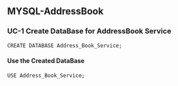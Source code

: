 ## MYSQL-AddressBook
### UC-1 Create DataBase for AddressBook Service
`CREATE DATABASE Address_Book_Service;`
#### Use the Created DataBase
`USE Address_Book_Service;`
